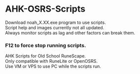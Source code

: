 # AHK-OSRS-Scripts

Download noah_X.XX.exe program to use scripts. <br/>
Script help and images currently not all updated.
<br/>
Always monitor scripts as lag and other factors can break them. <br/>
### F12 to force stop running scripts. ###
AHK Scripts for Old School RuneScape. <br/>
Only compatible with RuneLite or OpenOSRS. <br/>
Use VM or VPS to use PC while the scripts run. <br/>

